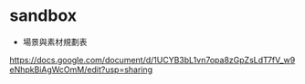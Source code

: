 # sandbox

- 場景與素材規劃表

https://docs.google.com/document/d/1UCYB3bL1vn7opa8zGpZsLdT7fV_w9eNhpkBiAgWcOmM/edit?usp=sharing
